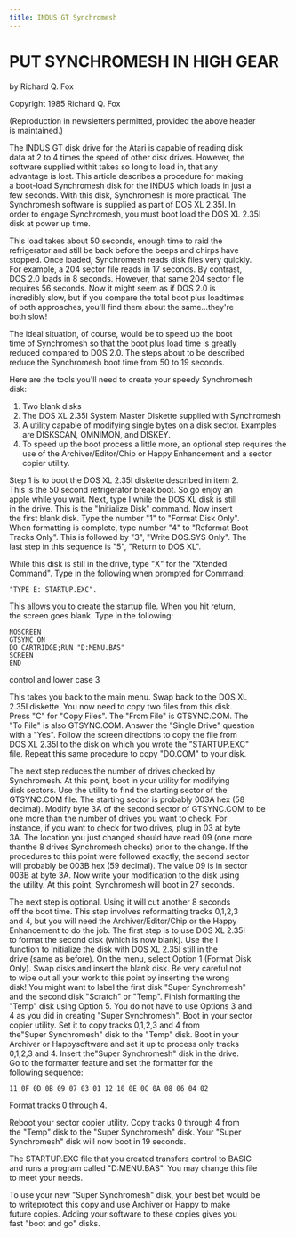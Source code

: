 ```yaml
---
title: INDUS GT Synchromesh
---
```

# PUT SYNCHROMESH IN HIGH GEAR  
  
by Richard Q. Fox  
  
Copyright 1985 Richard Q. Fox  
  
(Reproduction in newsletters permitted, provided the above header  
is maintained.)  
  
The INDUS GT disk drive for the Atari is capable of reading disk  
data at 2 to 4 times the speed of other disk drives. However, the  
software supplied withit takes so long to load in, that any  
advantage is lost. This article describes a procedure for making  
a boot-load Synchromesh disk for the INDUS which loads in just a  
few seconds. With this disk, Synchromesh is more practical. The  
Synchromesh software is supplied as part of DOS XL 2.35I. In  
order to engage Synchromesh, you must boot load the DOS XL 2.35I  
disk at power up time.  
  
This load takes about 50 seconds, enough time to raid the  
refrigerator and still be back before the beeps and chirps have  
stopped. Once loaded, Synchromesh reads disk files very quickly.  
For example, a 204 sector file reads in 17 seconds. By contrast,  
DOS 2.0 loads in 8 seconds. However, that same 204 sector file  
requires 56 seconds. Now it might seem as if DOS 2.0 is  
incredibly slow, but if you compare the total boot plus loadtimes  
of both approaches, you'll find them about the same...they're  
both slow!  
  
The ideal situation, of course, would be to speed up the boot  
time of Synchromesh so that the boot plus load time is greatly  
reduced compared to DOS 2.0. The steps about to be described  
reduce the Synchromesh boot time from 50 to 19 seconds.  
  
Here are the tools you'll need to create your speedy Synchromesh  
disk:  
  
1. Two blank disks  
1. The DOS XL 2.35I System Master Diskette supplied with Synchromesh  
1. A utility capable of modifying single bytes on a disk sector. Examples are DISKSCAN, OMNIMON, and DISKEY.  
1. To speed up the boot process a little more, an optional step requires the use of the Archiver/Editor/Chip or Happy Enhancement and a sector copier utility.  
  
Step 1 is to boot the DOS XL 2.35I diskette described in item 2.  
This is the 50 second refrigerator break boot. So go enjoy an  
apple while you wait. Next, type I while the DOS XL disk is still  
in the drive. This is the "Initialize Disk" command. Now insert  
the first blank disk. Type the number "1" to "Format Disk Only".  
When formatting is complete, type number "4" to "Reformat Boot  
Tracks Only". This is followed by "3", "Write DOS.SYS Only". The  
last step in this sequence is "5", "Return to DOS XL".  
  
While this disk is still in the drive, type "X" for the "Xtended  
Command". Type in the following when prompted for Command:  
  
```
"TYPE E: STARTUP.EXC". 
```
  
This allows you to create the startup file. When you hit return,  
the screen goes blank. Type in the following:  
```
NOSCREEN 
GTSYNC ON 
DO CARTRIDGE;RUN "D:MENU.BAS" 
SCREEN 
END 
```
control and lower case 3  
  
This takes you back to the main menu. Swap back to the DOS XL  
2.35I diskette. You now need to copy two files from this disk.  
Press "C" for "Copy Files". The "From File" is GTSYNC.COM. The  
"To File" is also GTSYNC.COM. Answer the "Single Drive" question  
with a "Yes". Follow the screen directions to copy the file from  
DOS XL 2.35I to the disk on which you wrote the "STARTUP.EXC"  
file. Repeat this same procedure to copy "DO.COM" to your disk.  
  
The next step reduces the number of drives checked by  
Synchromesh. At this point, boot in your utility for modifying  
disk sectors. Use the utility to find the starting sector of the  
GTSYNC.COM file. The starting sector is probably 003A hex (58  
decimal). Modify byte 3A of the second sector of GTSYNC.COM to be  
one more than the number of drives you want to check. For  
instance, if you want to check for two drives, plug in 03 at byte  
3A. The location you just changed should have read 09 (one more  
thanthe 8 drives Synchromesh checks) prior to the change. If the  
procedures to this point were followed exactly, the second sector  
will probably be 003B hex (59 decimal). The value 09 is in sector  
003B at byte 3A. Now write your modification to the disk using  
the utility. At this point, Synchromesh will boot in 27 seconds.  
  
The next step is optional. Using it will cut another 8 seconds  
off the boot time. This step involves reformatting tracks 0,1,2,3  
and 4, but you will need the Archiver/Editor/Chip or the Happy  
Enhancement to do the job. The first step is to use DOS XL 2.35I  
to format the second disk (which is now blank). Use the I  
function to Initialize the disk with DOS XL 2.35I still in the  
drive (same as before). On the menu, select Option 1 (Format Disk  
Only). Swap disks and insert the blank disk. Be very careful not  
to wipe out all your work to this point by inserting the wrong  
disk! You might want to label the first disk "Super Synchromesh"  
and the second disk "Scratch" or "Temp". Finish formatting the  
"Temp" disk using Option 5. You do not have to use Options 3 and  
4 as you did in creating "Super Synchromesh". Boot in your sector  
copier utility. Set it to copy tracks 0,1,2,3 and 4 from  
the"Super Synchromesh" disk to the "Temp" disk. Boot in your  
Archiver or Happysoftware and set it up to process only tracks  
0,1,2,3 and 4. Insert the"Super Synchromesh" disk in the drive.  
Go to the formatter feature and set the formatter for the  
following sequence:  
```
11 0F 0D 0B 09 07 03 01 12 10 0E 0C 0A 08 06 04 02 
```
Format tracks 0 through 4.  
  
Reboot your sector copier utility. Copy tracks 0 through 4 from  
the "Temp" disk to the "Super Synchromesh" disk. Your "Super  
Synchromesh" disk will now boot in 19 seconds.  
  
The STARTUP.EXC file that you created transfers control to BASIC  
and runs a program called "D:MENU.BAS". You may change this file  
to meet your needs.  
  
To use your new "Super Synchromesh" disk, your best bet would be  
to writeprotect this copy and use Archiver or Happy to make  
future copies. Adding your software to these copies gives you  
fast "boot and go" disks.  
